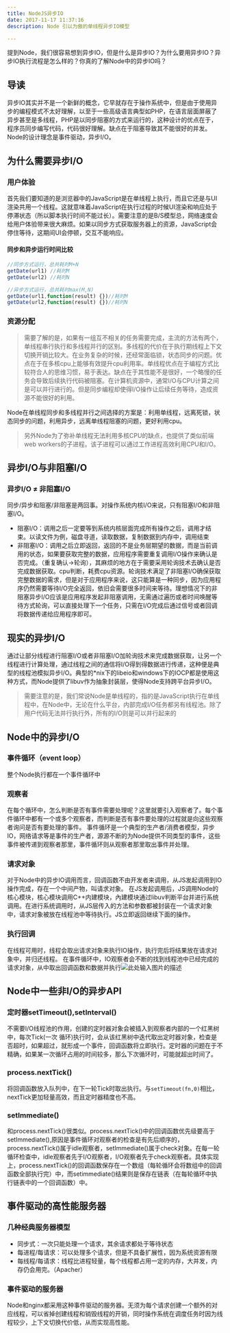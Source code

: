 ```yaml
---
title: NodeJS异步IO
date: 2017-11-17 11:37:16
description: Node 引以为傲的单线程异步IO模型

---
```


提到Node，我们很容易想到异步IO，但是什么是异步IO？为什么要用异步IO？异步IO执行流程是怎么样的？你真的了解Node中的异步IO吗？
<!--more-->

## 导读
异步IO其实并不是一个新鲜的概念，它早就存在于操作系统中，但是由于使用异步的编程模式不太好理解，以至于一些高级语言典型如PHP，在语言层面屏蔽了异步甚至是多线程，PHP是以同步阻塞的方式来运行的，这种设计的优点在于，程序员同步编写代码，代码很好理解。缺点在于阻塞导致其不能很好的并发。Node的设计理念是事件驱动，异步I/O。

## 为什么需要异步I/O

### 用户体验

首先我们要知道的是浏览器中的JavaScript是在单线程上执行，而且它还是与UI渲染共用一个线程。这就意味着JavaScript在执行过程的时候UI渲染和响应处于停滞状态（所以脚本执行时间不能过长）。需要注意的是B/S模型总，网络速度会给用户体验带来很大麻烦。如果以同步方式获取服务器上的资源，JavaScript会停住等待，这期间UI会停顿，交互不能响应。
#### 同步和异步运行时间比较
```javascript
//同步方式运行，总共耗时M+N
getDate(url1) //耗时M
getDate(url2) //耗时N

//异步方式运行，总共耗时max(M,N)
getDate(url1,function(result) {})//耗时M
getDate(url2,function(result) {})//耗时N
```

### 资源分配
> 需要了解的是，如果有一组互不相关的任务需要完成，主流的方法有两个，单线程串行执行和多线程并行的区别。多线程的代价在于执行期线程上下文切换开销比较大。在业务复杂的时候，还经常面临锁，状态同步的问题。优点在于在多核cpu上能够有效提升cpu利用率。单线程优点在于编程方式比较符合人的思维习惯，易于表达。缺点在于其性能不是很好，一个略慢的任务会导致后续执行代码被阻塞。在计算机资源中，通常I/O与CPU计算之间是可以并行进行的。但是同步编程却使得I/O操作让后续任务等待，造成资源不能很好的利用。

Node在单线程同步和多线程并行之间选择的方案是：利用单线程，远离死锁，状态同步的问题，利用异步，远离单线程阻塞的问题，更好利用cpu。
> 另外Node为了弥补单线程无法利用多核CPU的缺点，也提供了类似前端web workers的子进程。该子进程可以通过工作进程高效利用CPU和I/O。

## 异步I/O与非阻塞I/O
### 异步I/O ≠ 非阻塞I/O
同步/异步和阻塞/非阻塞是两回事。对操作系统内核I/O来说，只有阻塞I/O和非阻塞I/O。

 - 阻塞I/O：调用之后一定要等到系统内核层面完成所有操作之后，调用才结束。以读文件为例，磁盘寻道，读取数据，复制数据到内存中，调用结束
 - 非阻塞I/O：调用之后立即返回，返回的不是业务层期望的数据，而是当前调用的状态，如果要获取完整的数据，应用程序需要重复调用I/O操作来确认是否完成。（重复确认->轮询），其麻烦的地方在于需要采用轮询技术去确认是否完成数据获取。cpu判断，耗费cpu资源。轮询技术满足了非阻塞I/O确保获取完整数据的需求，但是对于应用程序来说，这只能算是一种同步，因为应用程序仍然需要等待I/O完全返回，依旧会需要很多时间来等待。理想情况下的非阻塞异步I/O应该是应用程序发起非阻塞调用，无需通过遍历或者时间唤醒等待方式轮询，可以直接处理下一个任务，只需在I/O完成后通过信号或者回调将数据传递给应用程序即可。

## 现实的异步I/O
通过让部分线程进行阻塞I/O或者非阻塞I/O加轮询技术来完成数据获取，让另一个线程进行计算处理，通过线程之间的通信将I/O得到得数据进行传递，这种便是典型的线程池模拟异步I/O。典型的*nix下的libeio和windows下的IOCP都是使用这种方式，而Node提供了libuv作为抽象封装层，使得Node支持跨平台异步I/O。
> 需要注意的是，我们常说Node是单线程的，指的是JavaScript执行在单线程中，在Node中，无论在什么平台，内部完成I/O任务都另有线程池。除了用户代码无法并行执行外，所有的I/O则是可以并行起来的

## Node中的异步I/O
### 事件循环（event loop）
整个Node执行都在一个事件循环中

### 观察者
在每个循环中，怎么判断是否有事件需要处理呢？这里就要引入观察者了。每个事件循环中都有一个或多个观察者，而判断是否有事件要处理的过程就是向这些观察者询问是否有要处理的事件。 
事件循环是一个典型的生产者/消费者模型，异步IO，网络请求等是事件的生产者，源源不断的为Node提供不同类型的事件，这些事件被传递到观察者那里，事件循环则从观察者那里取出事件并处理。

### 请求对象

对于Node中的异步IO调用而言，回调函数不由开发者来调用，从JS发起调用到IO操作完成，存在一个中间产物，叫请求对象。 
在JS发起调用后，JS调用Node的核心模块，核心模块调用C++内建模块，內建模块通过libuv判断平台并进行系统调用。在进行系统调用时，从JS层传入的方法和参数都被封装在一个请求对象中，请求对象被放在线程池中等待执行。JS立即返回继续下面的操作。

### 执行回调

在线程可用时，线程会取出请求对象来执行IO操作，执行完后将结果放在请求对象中，并归还线程。 
在事件循环中，IO观察者会不断的找到线程池中已经完成的请求对象，从中取出回调函数和数据并执行![此处输入图片的描述][1]


[1]: http://ww3.sinaimg.cn/large/0060lm7Tly1flld44wuxyj30n10m5wj1.jpg


## Node中一些非I/O的异步API

### 定时器setTimeout(),setInterval()

不需要I/O线程池的作用，创建的定时器对象会被插入到观察者内部的一个红黑树中，每次Tick(一次 循环)执行时，会从该红黑树中迭代取出定时器对象，检查是否超时，如果超过，就形成一个事件，回调函数将立即执行。定时器的问题在于不精确，如果某一次循环占用的时间较多，那么下次循环时，可能就超出时间了。

### process.nextTick()
将回调函数放入队列中，在下一轮Tick时取出执行。与```setTimeout(fn,0)```相比，nextTick更加轻量高效，而且定时器精度也不高。

### setImmediate()
和process.nextTick()很类似。process.nextTick()中的回调函数优先级要高于setImmediate(),原因是事件循环对观察者的检查是有先后顺序的，process.nextTick()属于idle观察者，setImmediate()属于check对象。在每一轮循环检查中，idle观察者先于I/O观察者，I/O观察者先于check观察者。具体实现上，process.nextTick()的回调函数保存在一个数组（每轮循环会将数组中的回调函数全部执行完）中，而setimmediate()结果则是保存在链表（在每轮循环中执行链表中的一个回调函数）中。

## 事件驱动的高性能服务器

### 几种经典服务器模型
- 同步式：一次只能处理一个请求，其余请求都处于等待状态
- 每进程/每请求：可以处理多个请求，但是不具备扩展性，因为系统资源有限
- 每线程/每请求：线程比进程轻量，每个线程都占用一定的内存，大并发，内存仍会用完。（Apacher）

### 事件驱动的服务器
Node和nginx都采用这种事件驱动的服务器。无须为每个请求创建一个额外的对应线程，可以省掉创建线程和销毁线程的开销，同时操作系统在调度任务时因为线程较少，上下文切换代价低，从而实现高性能。
